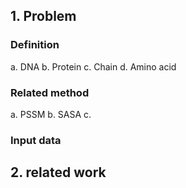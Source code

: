 ## 1. Problem 

### Definition 
a. DNA
b. Protein
c. Chain
d. Amino acid

### Related method
a. PSSM
b. SASA
c. 


### Input data 

## 2. related work 

